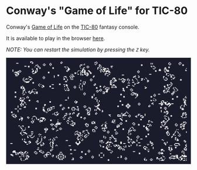 # Conway's "Game of Life" for TIC-80
Conway's [Game of Life](https://en.wikipedia.org/wiki/Conway%27s_Game_of_Life)
on the [TIC-80](https://tic80.com/) fantasy console.

It is available to play in the browser [here](https://tic80.com/play?cart=2090).

_NOTE: You can restart the simulation by pressing the `Z` key._

![preview](./preview.gif)
